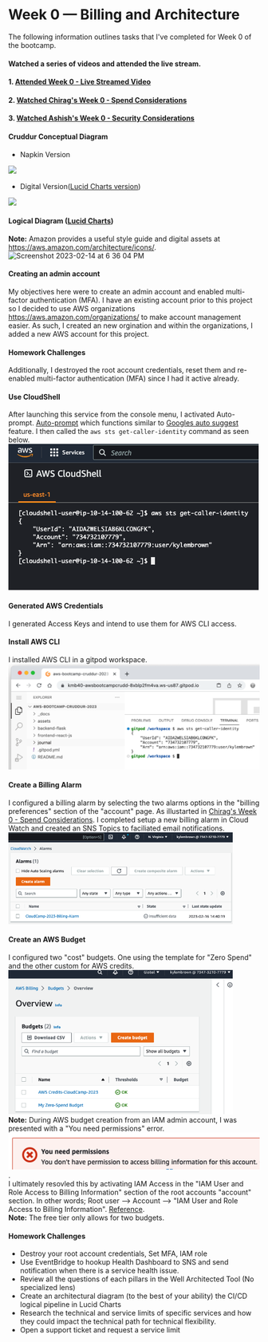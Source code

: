 # Week 0 — Billing and Architecture

The following information outlines tasks that I've completed for Week 0 of the bootcamp.  
#### Watched a series of videos and attended the live stream.
#### 1. [Attended Week 0 - Live Streamed Video](https://www.youtube.com/watch?v=SG8blanhAOg&list=PLBfufR7vyJJ7k25byhRXJldB5AiwgNnWv&index=12)  
#### 2. [Watched Chirag's Week 0 - Spend Considerations](https://www.youtube.com/watch?v=OVw3RrlP-sI&list=PLBfufR7vyJJ7k25byhRXJldB5AiwgNnWv&index=13) 
#### 3. [Watched Ashish's Week 0 - Security Considerations](https://www.youtube.com/watch?v=4EMWBYVggQI&list=PLBfufR7vyJJ7k25byhRXJldB5AiwgNnWv&index=15)
#### Cruddur Conceptual Diagram 

* Napkin Version  
<img src="https://user-images.githubusercontent.com/1646055/218515054-589de2bd-d983-402a-9de4-45ef00cb5697.jpg" width="450">

* Digital Version(<a href="https://lucid.app/lucidchart/d6001220-63ae-4bc7-afe6-215c53ae4aba/edit?viewport_loc=-131%2C-40%2C2219%2C1151%2C0_0&invitationId=inv_4664376a-d244-4bde-9003-d7d1e637cfd3" target="_blank">Lucid Charts version</a>)
<img src="https://user-images.githubusercontent.com/1646055/218799773-54122b31-3e7a-49f4-8e6f-2064a5833402.png" width="450">

#### Logical Diagram (<a href="https://lucid.app/lucidchart/d6001220-63ae-4bc7-afe6-215c53ae4aba/edit?viewport_loc=-175%2C29%2C2219%2C1151%2CqOXwPx8sbkf~&invitationId=inv_4664376a-d244-4bde-9003-d7d1e637cfd3" target="_blank">Lucid Charts</a>)     

**Note:**  Amazon provides a useful style guide and digital assets at https://aws.amazon.com/architecture/icons/.   
<img width="450" alt="Screenshot 2023-02-14 at 6 36 04 PM" src="https://user-images.githubusercontent.com/1646055/218887221-9b29456e-0f36-4969-b058-b81f13499d43.png">
#### Creating an admin account
My objectives here were to create an admin account and enabled multi-factor authentication (MFA). I have an existing account prior to this project so I decided to use AWS organizations https://aws.amazon.com/organizations/ to make account management easier. As such, I created an new orgination and within the organizations, I added a new AWS account for this project.  

#### Homework Challenges
Additionally, I destroyed the root account credentials, reset them and re-enabled multi-factor authentication (MFA) since I had it active already. 

#### Use CloudShell
After launching this service from the console menu, I activated Auto-prompt. [Auto-prompt](https://docs.aws.amazon.com/cli/latest/userguide/cli-usage-parameters-prompting.html) which functions similar to [Googles auto suggest](https://support.google.com/websearch/answer/7368877?hl=en#:~:text=Autocomplete%20is%20a%20feature%20within,they%20already%20intended%20to%20do.) feature. I then called the `aws sts get-caller-identity` command as seen below.  
![AWS CloudShell](/assets/aws-cloudshell.png)

#### Generated AWS Credentials  
I generated Access Keys and intend to use them for AWS CLI access.  

#### Install AWS CLI  
I installed AWS CLI in a gitpod workspace.  
![AWS CLI Installed on gitpod](/assets/gitpod-aws-cli.png)

#### Create a Billing Alarm
I configured a billing alarm by selecting the two alarms options in the "billing preferences" section of the "account" page. As illustarted in [Chirag's Week 0 - Spend Considerations](#2-watched-chirags-week-0---spend-considerations). I completed setup a new billing alarm in Cloud Watch and created an SNS Topics to faciliated email notifications.  
<img width="450" alt="Screenshot 2023-02-14 at 6 36 04 PM" src="/assets/alarm.png">

#### Create an AWS Budget
I configured two "cost" budgets. One using the template for "Zero Spend" and the other custom for AWS credits.  
<img width="450" alt="Screenshot 2023-02-14 at 6 36 04 PM" src="/assets/budgets.png">  
**Note:** During AWS budget creation from an IAM admin account, I was presented with a "You need permissions" error. ![budget-error](/assets/budget-error.png).  
I ultimately resovled this by activating IAM Access in the "IAM User and Role Access to Billing Information" section of the root accounts "account" section. In other words; Root user --> Account --> "IAM User and Role Access to Billing Information". [Reference](https://docs.aws.amazon.com/IAM/latest/UserGuide/tutorial_billing.html?icmpid=docs_iam_console#tutorial-billing-step1).  
**Note:** The free tier only allows for two budgets. 

#### Homework Challenges
- Destroy your root account credentials, Set MFA, IAM role
- Use EventBridge to hookup Health Dashboard to SNS and send notification when there is a service health issue.
- Review all the questions of each pillars in the Well Architected Tool (No specialized lens)
- Create an architectural diagram (to the best of your ability) the CI/CD logical pipeline in Lucid Charts
- Research the technical and service limits of specific services and how they could impact the technical path for technical flexibility. 
- Open a support ticket and request a service limit
